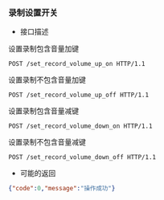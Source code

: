 ### 录制设置开关

- 接口描述

设置录制包含音量加键
```
POST /set_record_volume_up_on HTTP/1.1
```
设置录制不包含音量加键
```
POST /set_record_volume_up_off HTTP/1.1
```
设置录制包含音量减键
```
POST /set_record_volume_down_on HTTP/1.1
```
设置录制不包含音量减键
```
POST /set_record_volume_down_off HTTP/1.1
```

- 可能的返回

```json
{"code":0,"message":"操作成功"}
```
